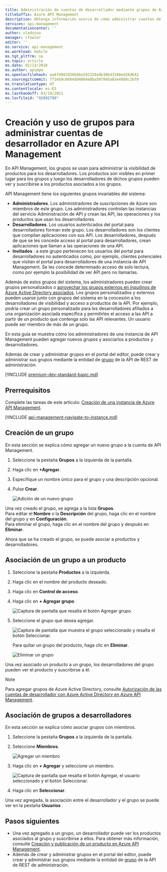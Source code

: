 ```yaml
---
title: Administración de cuentas de desarrollador mediante grupos de Azure API Management
titleSuffix: Azure API Management
description: Obtenga información acerca de cómo administrar cuentas de desarrollador mediante los grupos en Azure API Management. Cree grupos y asócielos a productos o desarrolladores.
services: api-management
documentationcenter: ''
author: vladvino
manager: cfowler
editor: ''
ms.service: api-management
ms.workload: mobile
ms.tgt_pltfrm: na
ms.topic: article
ms.date: 02/13/2018
ms.author: apimpm
ms.openlocfilehash: ea674981036b4be292329a4b30b43180ed26d642
ms.sourcegitcommit: 772eb9c6684dd4864e0ba507945a83e48b8c16f0
ms.translationtype: HT
ms.contentlocale: es-ES
ms.lasthandoff: 03/19/2021
ms.locfileid: "92092790"
---
```

# <a name="how-to-create-and-use-groups-to-manage-developer-accounts-in-azure-api-management"></a>Creación y uso de grupos para administrar cuentas de desarrollador en Azure API Management

En API Management, los grupos se usan para administrar la visibilidad de productos para los desarrolladores. Los productos son visibles en primer lugar para los grupos y luego los desarrolladores de dichos grupos pueden ver y suscribirse a los productos asociados a los grupos. 

API Management tiene los siguientes grupos invariables del sistema:

* **Administradores**. Los administradores de suscripciones de Azure son miembros de este grupo. Los administradores controlan las instancias del servicio Administración de API y crean las API, las operaciones y los productos que usan los desarrolladores.
* **Desarrolladores**. Los usuarios autenticados del portal para desarrolladores forman este grupo. Los desarrolladores son los clientes que compilan aplicaciones con sus API. Los desarrolladores, después de que se les concede acceso al portal para desarrolladores, crean aplicaciones que llaman a las operaciones de una API.
* **Invitados** : a este grupo pertenecen los usuarios del portal para desarrolladores no autenticados como, por ejemplo, clientes potenciales que visitan el portal para desarrolladores de una instancia de API Management. Se les concede determinado acceso de solo lectura, como por ejemplo la posibilidad de ver API pero no llamarlas.

Además de estos grupos del sistema, los administradores pueden crear grupos personalizados o [aprovechar los grupos externos en inquilinos de Azure Active Directory asociados][leverage external groups in associated Azure Active Directory tenants]. Los grupos personalizados y externos pueden usarse junto con grupos del sistema en la concesión a los desarrolladores de visibilidad y acceso a productos de la API. Por ejemplo, podría crear un grupo personalizado para los desarrolladores afiliados a una organización asociada específica y permitirles el acceso a las API a partir de un producto que contenga solo las API relevantes. Un usuario puede ser miembro de más de un grupo.

En esta guía se muestra cómo los administradores de una instancia de API Management pueden agregar nuevos grupos y asociarlos a productos y desarrolladores.

Además de crear y administrar grupos en el portal del editor, puede crear y administrar sus grupos mediante la entidad de [grupo](/rest/api/apimanagement/apimanagementrest/azure-api-management-rest-api-group-entity) de la API de REST de administración.

[!INCLUDE [premium-dev-standard-basic.md](../../includes/api-management-availability-premium-dev-standard-basic.md)]

## <a name="prerequisites"></a>Prerrequisitos

Complete las tareas de este artículo: [Creación de una instancia de Azure API Management](get-started-create-service-instance.md).

[!INCLUDE [api-management-navigate-to-instance.md](../../includes/api-management-navigate-to-instance.md)]

## <a name="create-a-group"></a><a name="create-group"> </a>Creación de un grupo

En esta sección se explica cómo agregar un nuevo grupo a la cuenta de API Management.

1. Seleccione la pestaña **Grupos** a la izquierda de la pantalla.
2. Haga clic en **+Agregar**.
3. Especifique un nombre único para el grupo y una descripción opcional.
4. Pulse **Crear**.

    ![Adición de un nuevo grupo](./media/api-management-howto-create-groups/groups001.png)

Una vez creado el grupo, se agrega a la lista **Grupos**. <br/>Para editar el **Nombre** o la **Descripción** del grupo, haga clic en el nombre del grupo y en **Configuración**.<br/>Para eliminar el grupo, haga clic en el nombre del grupo y después en **Eliminar**.

Ahora que se ha creado el grupo, se puede asociar a productos y desarrolladores.

## <a name="associate-a-group-with-a-product"></a><a name="associate-group-product"> </a>Asociación de un grupo a un producto

1. Seleccione la pestaña **Productos** a la izquierda.
2. Haga clic en el nombre del producto deseado.
3. Haga clic en **Control de acceso**.
4. Haga clic en **+ Agregar grupo**.

    ![Captura de pantalla que resalta el botón Agregar grupo.](./media/api-management-howto-create-groups/groups002.png)
5. Seleccione el grupo que desea agregar.

    ![Captura de pantalla que muestra el grupo seleccionado y resalta el botón Seleccionar.](./media/api-management-howto-create-groups/groups003.png)

    Para quitar un grupo del producto, haga clic en **Eliminar**.

    ![Eliminar un grupo](./media/api-management-howto-create-groups/groups004.png)

Una vez asociado un producto a un grupo, los desarrolladores del grupo pueden ver el producto y suscribirse a él.

> [!NOTE]
> Para agregar grupos de Azure Active Directory, consulte [Autorización de las cuentas de desarrollador con Azure Active Directory en Azure API Management](api-management-howto-aad.md).

## <a name="associate-groups-with-developers"></a><a name="associate-group-developer"> </a>Asociación de grupos a desarrolladores

En esta sección se explica cómo asociar grupos con miembros.

1. Seleccione la pestaña **Grupos** a la izquierda de la pantalla.
2. Seleccione **Miembros**.

    ![Agregar un miembro](./media/api-management-howto-create-groups/groups005.png)
3. Haga clic en **+ Agregar** y seleccione un miembro.

    ![Captura de pantalla que resalta el botón Agregar, el usuario seleccionado y el botón Seleccionar.](./media/api-management-howto-create-groups/groups006.png)
4. Haga clic en **Seleccionar**.

Una vez agregada, la asociación entre el desarrollador y el grupo se puede ver en la pestaña **Usuarios** .

## <a name="next-steps"></a><a name="next-steps"> </a>Pasos siguientes

* Una vez agregado a un grupo, un desarrollador puede ver los productos asociados al grupo y suscribirse a ellos. Para obtener más información, consulte [Creación y publicación de un producto en Azure API Management][How create and publish a product in Azure API Management].
* Además de crear y administrar grupos en el portal del editor, puede crear y administrar sus grupos mediante la entidad de [grupo](/rest/api/apimanagement/apimanagementrest/azure-api-management-rest-api-group-entity) de la API de REST de administración.

[Create a group]: #create-group
[Associate a group with a product]: #associate-group-product
[Associate groups with developers]: #associate-group-developer
[Next steps]: #next-steps

[How create and publish a product in Azure API Management]: api-management-howto-add-products.md

[Get started with Azure API Management]: get-started-create-service-instance.md
[Create an API Management service instance]: get-started-create-service-instance.md
[leverage external groups in associated Azure Active Directory tenants]: api-management-howto-aad.md

